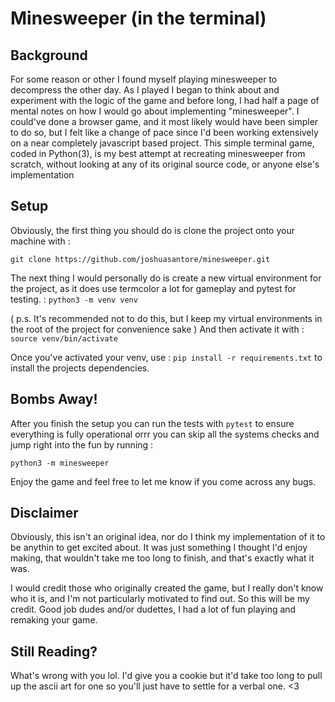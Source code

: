 # Minesweeper (in the terminal)

## Background

For some reason or other I found myself playing minesweeper to decompress the other day. As I played I began to think about and experiment with the logic of the game and before long, I had half a page of mental notes on how I would go about implementing "minesweeper". I could've done a browser game, and it most likely would have been simpler to do so, but I felt like a change of pace since I'd been working extensively on a near completely javascript based project. This simple terminal game, coded in Python(3), is my best attempt at recreating minesweeper from scratch, without looking at any of its original source code, or anyone else's implementation

## Setup

Obviously, the first thing you should do is clone the project onto your machine with :

```
git clone https://github.com/joshuasantore/minesweeper.git
```

The next thing I would personally do is create a new virtual environment for the project, as it does use termcolor a lot for gameplay and pytest for testing. : `python3 -m venv venv`

( p.s. It's recommended not to do this, but I keep my virtual environments in the root of the project for convenience sake )
And then activate it with : `source venv/bin/activate`

Once you've activated your venv, use :
`pip install -r requirements.txt` to install the projects dependencies.

## Bombs Away!

After you finish the setup you can run the tests with `pytest` to ensure everything is fully operational orrr you can skip all the systems checks and jump right into the fun by running :

```
python3 -m minesweeper
```

Enjoy the game and feel free to let me know if you come across any bugs.

## Disclaimer

Obviously, this isn't an original idea, nor do I think my implementation of it to be anythin to get excited about. It was just something I thought I'd enjoy making, that wouldn't take me too long to finish, and that's exactly what it was.

I would credit those who originally created the game, but I really don't know who it is, and I'm not particularly motivated to find out. So this will be my credit. Good job dudes and/or dudettes, I had a lot of fun playing and remaking your game.

## Still Reading?

What's wrong with you lol. I'd give you a cookie but it'd take too long to pull up the ascii art for one so you'll just have to settle for a verbal one. <3
